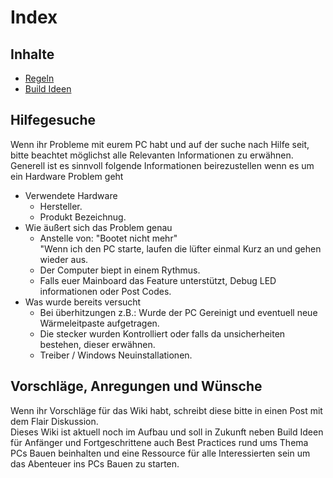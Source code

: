 # Index

## Inhalte

- [Regeln](regeln)
- [Build Ideen](builds)

## Hilfegesuche
Wenn ihr Probleme mit eurem PC habt und auf der suche nach Hilfe seit, bitte beachtet möglichst alle Relevanten Informationen zu erwähnen.\
Generell ist es sinnvoll folgende Informationen beirezustellen wenn es um ein Hardware Problem geht

- Verwendete Hardware
    - Hersteller.
    - Produkt Bezeichnug.
- Wie äußert sich das Problem genau
    - Anstelle von: "Bootet nicht mehr"\
    "Wenn ich den PC starte, laufen die lüfter einmal Kurz an und gehen wieder aus.
    - Der Computer biept in einem Rythmus.
    - Falls euer Mainboard das Feature unterstützt, Debug LED informationen oder Post Codes.
- Was wurde bereits versucht
    - Bei überhitzungen z.B.: Wurde der PC Gereinigt und eventuell neue Wärmeleitpaste aufgetragen.
    - Die stecker wurden Kontrolliert oder falls da unsicherheiten bestehen, dieser erwähnen.
    - Treiber / Windows Neuinstallationen.

## Vorschläge, Anregungen und Wünsche
Wenn ihr Vorschläge für das Wiki habt, schreibt diese bitte in einen Post mit dem Flair Diskussion.\
Dieses Wiki ist aktuell noch im Aufbau und soll in Zukunft neben Build Ideen für Anfänger und Fortgeschrittene auch Best Practices rund ums Thema PCs Bauen beinhalten und eine Ressource für alle Interessierten sein um das Abenteuer ins PCs Bauen zu starten.